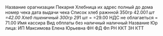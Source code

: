 Название орагнизации Пекарня Хлебница
их адрес  полный до дома
номер чека
дата выдачи чека
Список хлеб ражнной 350гр  42.00*1 шт =42.00
Хлеб пшеничный 300гр 29*1 шт = =29.00
НДС не облагаеться  = 71.00
Имя кассира
Вид обплаты без наличный наличный 
Название Юр лица: ИП Максимова Елена Юрьевна
ФН
ФД
Фп
РН ККТ
ЗН КТТ